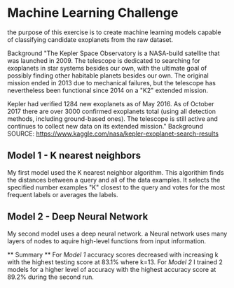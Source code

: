 # Machine Learning Challenge 

the purpose of this exercise is to create machine learning models capable of classifying candidate exoplanets from the raw dataset.

Background
"The Kepler Space Observatory is a NASA-build satellite that was launched in 2009. The telescope is dedicated to searching for exoplanets in star systems besides our own, with the ultimate goal of possibly finding other habitable planets besides our own. The original mission ended in 2013 due to mechanical failures, but the telescope has nevertheless been functional since 2014 on a "K2" extended mission.

Kepler had verified 1284 new exoplanets as of May 2016. As of October 2017 there are over 3000 confirmed exoplanets total (using all detection methods, including ground-based ones). The telescope is still active and continues to collect new data on its extended mission." 
Background SOURCE: https://www.kaggle.com/nasa/kepler-exoplanet-search-results


## Model 1 - K nearest neighbors
My first model used the K nearest neighbor algorithm. 
This algorithim finds the distances between a query and all of the data examples. It selects the specified number examples "K" closest to the query and votes for the most frequent labels or averages the labels.

## Model 2 - Deep Neural Network 
My second model uses a deep neural network.
a Neural network uses many layers of nodes to aquire high-level functions from input information.

** Summary **
For  *Model 1* accuracy scores decreased with increasing k with the highest testing score at 83.1% where k=13. For *Model 2* I trained 2 models for a higher level of accuracy with the highest accuracy score at 89.2% during the second run.  

